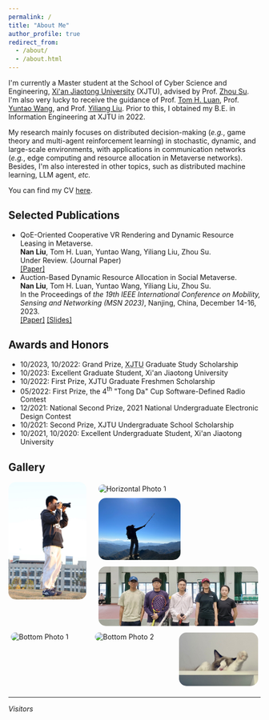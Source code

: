 ```yaml
---
permalink: /
title: "About Me"
author_profile: true
redirect_from: 
  - /about/
  - /about.html
---
```


I'm currently a Master student at the School of Cyber Science and Engineering, [Xi'an Jiaotong University](https://www.xjtu.edu.cn/) (XJTU), advised by Prof. [Zhou Su](https://scholar.google.com/citations?user=KDbnu2cAAAAJ). I'm also very lucky to receive the guidance of Prof. [Tom H. Luan](https://scholar.google.com/citations?user=lPDUfpgAAAAJ), Prof. [Yuntao Wang](https://scholar.google.com/citations?user=90fr-8wAAAAJ), and Prof. [Yiliang Liu](https://scholar.google.com/citations?user=beCuvCwAAAAJ). Prior to this, I obtained my B.E. in Information Engineering at XJTU in 2022.

My research mainly focuses on distributed decision-making (*e.g.*, game theory and multi-agent reinforcement learning) in stochastic, dynamic, and large-scale environments, with applications in communication networks (*e.g.*, edge computing and resource allocation in Metaverse networks). Besides, I'm also interested in other topics, such as distributed machine learning, LLM agent, *etc.*

You can find my CV [here](../assets/CV.pdf).

Selected Publications
------
- QoE-Oriented Cooperative VR Rendering and Dynamic Resource Leasing in Metaverse.\
  **Nan Liu**, Tom H. Luan, Yuntao Wang, Yiliang Liu, Zhou Su. \
  Under Review. (Journal Paper)\
  [[Paper]](../assets/TMC_paper.pdf)
- Auction-Based Dynamic Resource Allocation in Social Metaverse.\
  **Nan Liu**, Tom H. Luan, Yuntao Wang, Yiliang Liu, Zhou Su. \
  In the Proceedings of *the 19th IEEE International Conference on Mobility, Sensing and Networking (MSN 2023)*, Nanjing, China, December 14-16, 2023.\
  [[Paper]](../assets/MSN_paper.pdf) [[Slides]](../assets/MSN_slides.pdf)

Awards and Honors
------
- 10/2023, 10/2022: Grand Prize, <abbr title="Xi'an Jiaotong University">XJTU</abbr> Graduate Study Scholarship
- 10/2023: Excellent Graduate Student, Xi'an Jiaotong University
- 10/2022: First Prize, XJTU Graduate Freshmen Scholarship
- 05/2022: First Prize, the 4<sup>th</sup> "Tong Da" Cup Software-Defined Radio Contest
- 12/2021: National Second Prize, 2021 National Undergraduate Electronic Design Contest
- 10/2021: Second Prize, XJTU Undergraduate School Scholarship
- 10/2021, 10/2020: Excellent Undergraduate Student, Xi'an Jiaotong University

Gallery
------
<div style="display: flex; align-items: flex-start;">
  <!-- 竖排的照片 -->
  <div style="flex: 1; margin-right: 10px;">
    <img src="/images/photo1.jpg" alt="Vertical Photo" style="width: 95%; border-radius: 15px;">
  </div>
  
  <!-- 横排的照片 -->
  <div style="flex: 2; display: flex; flex-wrap: wrap;">
    <div style="width: 50%; padding: 5px;">
      <img src="/images/hiking1.jpg" alt="Horizontal Photo 1" style="width: 100%; border-radius: 15px;">
    </div>
    <div style="width: 50%; padding: 5px;">
      <img src="/images/hiking2.jpg" alt="Horizontal Photo 2" style="width: 100%; border-radius: 15px;">
    </div>
    <div style="width: 100%; padding: 5px;">
      <img src="/images/tennis2.jpg" alt="Horizontal Photo 3" style="width: 100%; border-radius: 15px;">
    </div>
  </div>
</div>

<!-- 底部并排的三张照片 -->
<div style="display: flex; justify-content: space-between;">
  <div style="flex: 1; padding: 5px;">
    <img src="/images/tennis1.jpg" alt="Bottom Photo 1" style="width: 100%; border-radius: 15px;">
  </div>
  <div style="flex: 1; padding: 5px;">
    <img src="/images/photo2.jpg" alt="Bottom Photo 2" style="width: 100%; border-radius: 15px;">
  </div>
  <div style="flex: 1; padding: 5px;">
    <img src="/images/cat.jpg" alt="Bottom Photo 3" style="width: 100%; border-radius: 15px;">
  </div>
</div>




------
<span style="font-size=5; font-style: italic;">Visitors</span>
<script type="text/javascript" src="//rf.revolvermaps.com/0/0/8.js?i=5ed7znl6inj&amp;m=8&amp;c=ff0000&amp;cr1=ffffff&amp;f=arial&amp;l=33" async="async"></script>


